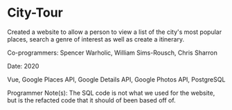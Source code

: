 # City-Tour
Created a website to allow a person to view a list of the city's most popular places, search a genre of interest as well as create a itinerary. 

Co-programmers: Spencer Warholic, William Sims-Rousch, Chris Sharron

Date: 2020

Vue, Google Places API, Google Details API, Google Photos API, PostgreSQL

Programmer Note(s):
  The SQL code is not what we used for the website, but is the refacted code that it should of been based off of.

